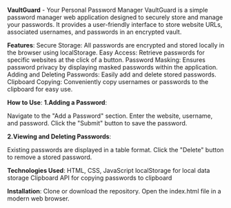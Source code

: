 **VaultGuard** - Your Personal Password Manager
VaultGuard is a simple password manager web application designed to securely store and manage your passwords. It provides a user-friendly interface to store website URLs, associated usernames, and passwords in an encrypted vault.

**Features**:
Secure Storage: All passwords are encrypted and stored locally in the browser using localStorage.
Easy Access: Retrieve passwords for specific websites at the click of a button.
Password Masking: Ensures password privacy by displaying masked passwords within the application.
Adding and Deleting Passwords: Easily add and delete stored passwords.
Clipboard Copying: Conveniently copy usernames or passwords to the clipboard for easy use.

**How to Use**:
**1.Adding a Password**:

Navigate to the "Add a Password" section.
Enter the website, username, and password.
Click the "Submit" button to save the password.

**2.Viewing and Deleting Passwords**:

Existing passwords are displayed in a table format.
Click the "Delete" button to remove a stored password.

**Technologies Used**:
HTML, CSS, JavaScript
localStorage for local data storage
Clipboard API for copying passwords to clipboard

**Installation**:
Clone or download the repository.
Open the index.html file in a modern web browser.

